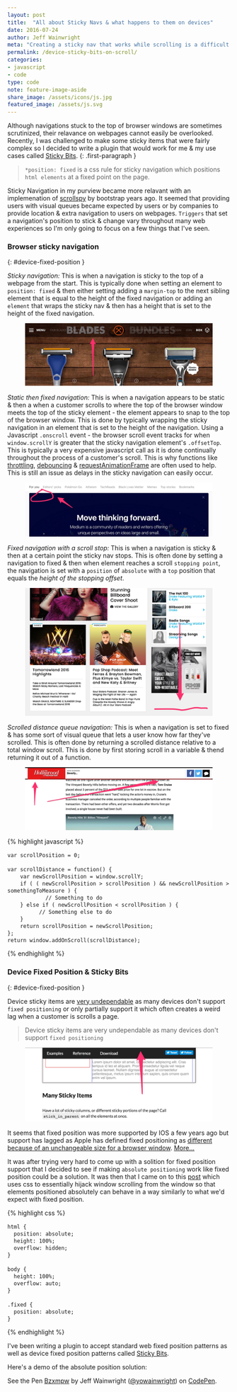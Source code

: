 ```yaml
---
layout: post
title:  "All about Sticky Navs & what happens to them on devices"
date: 2016-07-24
author: Jeff Wainwright
meta: "Creating a sticky nav that works while scrolling is a difficult issue that must be solved, many sites navigations are set to fixed position"
permalink: /device-sticky-bits-on-scroll/
categories:
- javascript
- code
type: code
note: feature-image-aside
share_image: /assets/icons/js.jpg
featured_image: /assets/js.svg
---
```


Although navigations stuck to the top of browser windows are sometimes scrutinized, their relavance on webpages cannot easily be overlooked. Recently, I was challenged to make some sticky items that were fairly complex so I decided to write a plugin that would work for me & my use cases called [Sticky Bits](https://github.com/yowainwright/sticky-bits).
{: .first-paragraph }

> `*position: fixed` is a css rule for sticky navigation which positions `html elements` at a fixed point on the page.

Sticky Navigation in my purview became more relavant with an implemenation of [scrollspy](http://v4-alpha.getbootstrap.com/components/scrollspy/) by bootstrap years ago. It seemed that providing users with visual queues became expected by users or by companies to provide location & extra navigation to users on webpages. `Triggers` that set a navigation's position to stick & change vary throughout many web experiences so I'm only going to focus on a few things that I've seen.

### Browser sticky navigation
{: #device-fixed-position }

*Sticky navigation:* This is when a navigation is sticky to the top of a webpage from the start. This is typically done when setting an element to `position: fixed` & then either setting adding a `margin-top` to the next sibling element that is equal to the height of the fixed navigation or adding an `element` that wraps the sticky nav & then has a height that is set to the height of the fixed navigation.

<figure>
	<a href="https://www.dollarshaveclub.com/blades">
	<img src="/assets/device-scrolling/dsc-fixed-nav.jpg" alt="Sticky navigation" />
	</a>
</figure>

*Static then fixed navigation:* This is when a navigation appears to be static & then a when a customer scrolls to where the top of the browser window meets the top of the sticky element - the element appears to snap to the top of the browser window. This is done by typically  wrapping the sticky navigation in an element that is set to the height of the navigation. Using a Javascript `.onscroll` event - the browser scroll event tracks for when `window.scrollY` is greater that the sticky navigation element's `.offsetTop`. This is typically a very expensive javascript call as it is done continually throughout the process of a customer's scroll. This is why functions like [throttling](https://remysharp.com/2010/07/21/throttling-function-calls), [debouncing](https://davidwalsh.name/javascript-debounce-function) & [requestAnimationFrame](https://developer.mozilla.org/en-US/docs/Web/API/window/requestAnimationFrame) are often used to help. This is still an issue as delays in the sticky navigation can easily occur.

<figure>
	<a href="https://medium.com/">
	<img src="/assets/device-scrolling/Medium.jpg" alt="Static then fixed navigation" />
	</a>
</figure>

*Fixed navigation with a scroll stop:* This is when a navigation is sticky & then at a certain point the sticky nav stops. This is often done by setting a navigation to fixed & then when element reaches a scroll `stopping point`, the navigation is set with a `position` of `absolute` with a `top` position that equals the _height of the stopping offset_.

<figure>
<a href="http://www.billboard.com/">
	<img src="/assets/device-scrolling/billboard.jpg" alt="Fixed navigation with a scroll stop" />
	</a>
</figure>

*Scrolled distance queue navigation:* This is when a navigation is set to fixed & has some sort of visual queue that lets a user know how far they've scrolled. This is often done by returning a scrolled distance relative to a total window scroll. This is done by first storing scroll in a variable & thend returning it out of a function.

<figure>
	<a href="http://www.hollywoodreporter.com/features/beverly-hills-1-billion-vineyard-819299">
	<img src="/assets/device-scrolling/thr.jpg" alt="Scrolled distance queue navigation" />
	</a>
</figure> 

{% highlight javascript %}

	var scrollPosition = 0;

	var scrollDistance = function() {
		var newScrollPosition = window.scrollY;
		if ( ( newScrollPosition > scrollPosition ) && newScrollPosition > somethingToMeasure ) {
		    	// Something to do
		} else if ( newScrollPosition < scrollPosition ) {
		      // Something else to do
		} 
		return scrollPosition = newScrollPosition;
	};
	return window.addOnScroll(scrollDistance);

{% endhighlight %}

### Device Fixed Position & Sticky Bits
{: #device-fixed-position }

Device sticky items are [very undependable](http://bradfrost.com/blog/mobile/fixed-position/) as many devices don't support `fixed positioning` or only partially support it which often creates a weird lag when a customer is scrolls a page. 

> Device sticky items are very undependable as many devices don't support `fixed positioning`

<figure>
	<a href="http://leafo.net/sticky-kit/">
	<img src="/assets/device-scrolling/leafo.jpg" alt="Device sticky items" />
	</a>
</figure> 

It seems that fixed position was more supported by IOS a few years ago but support has lagged as Apple has defined fixed positioning as [different because of an unchangeable size for a browser window](https://developer.apple.com/library/ios/technotes/tn2010/tn2262/_index.html#//apple_ref/doc/uid/DTS40009577-CH1-SAFARI_ON_IPAD_READINESS_CHECKLIST-4__MODIFY_CODE_THAT_RELIES_ON_CSS_FIXED_POSITIONING). [More...](https://developer.apple.com/library/ios/documentation/AppleApplications/Reference/SafariWebContent/AdjustingtheTextSize/AdjustingtheTextSize.html)

It was after trying very hard to come up with a solition for fixed position support that I decided to see if making `absolute positioning` work like fixed position could be a solution. It was then that I came on to this [post](https://coderwall.com/p/8rz_7g/how-to-emulate-position-fixed-using-absolute-positioning) which uses css to essentially hijack window scrolling from the window so that elements positioned absolutely can behave in a way similarly to what we'd expect with fixed position. 

{% highlight css %}

	html {
	  position: absolute;
	  height: 100%;
	  overflow: hidden;
	}

	body {
	  height: 100%;
	  overflow: auto;
	}

	.fixed {
	  position: absolute;
	}

{% endhighlight %}

I've been writing a plugin to accept standard web fixed position patterns as well as device fixed position patterns called [Sticky Bits](https://github.com/yowainwright/sticky-bits). 

Here's a demo of the absolute position solution:

<p data-height="265" data-theme-id="0" data-slug-hash="Bzxmpw" data-default-tab="js,result" data-user="yowainwright" data-embed-version="2" class="codepen">See the Pen <a href="http://codepen.io/yowainwright/pen/Bzxmpw/">Bzxmpw</a> by Jeff Wainwright (<a href="http://codepen.io/yowainwright">@yowainwright</a>) on <a href="http://codepen.io">CodePen</a>.</p>
<script async src="//assets.codepen.io/assets/embed/ei.js"></script>








